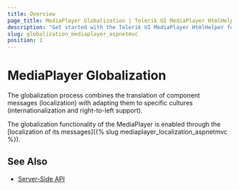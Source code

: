 ```yaml
---
title: Overview
page_title: MediaPlayer Globalization | Telerik UI MediaPlayer HtmlHelper for ASP.NET MVC
description: "Get started with the Telerik UI MediaPlayer HtmlHelper for ASP.NET MVC and learn about the globalization options it supports."
slug: globalization_mediaplayer_aspnetmvc
position: 1
---
```


# MediaPlayer Globalization

The globalization process combines the translation of component messages (localization) with adapting them to specific cultures (internationalization and right-to-left support).

The globalization functionality of the MediaPlayer is enabled through the [localization of its messages]({% slug mediaplayer_localization_aspnetmvc %}).

## See Also

* [Server-Side API](/api/mediaplayer)
